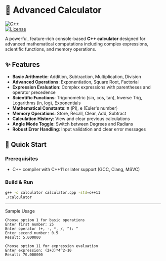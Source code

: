 # 🧮 Advanced Calculator

[![C++](https://img.shields.io/badge/C++-17-blue.svg)](https://isocpp.org/)  
[![License](https://img.shields.io/badge/License-MIT-green.svg)](https://opensource.org/licenses/MIT)

A powerful, feature-rich console-based **C++ calculator** designed for advanced mathematical computations including complex expressions, scientific functions, and memory operations.

## ✨ Features

- **Basic Arithmetic**: Addition, Subtraction, Multiplication, Division  
- **Advanced Operations**: Exponentiation, Square Root, Factorial  
- **Expression Evaluation**: Complex expressions with parentheses and operator precedence  
- **Scientific Functions**: Trigonometric (sin, cos, tan), Inverse Trig, Logarithms (ln, log), Exponentials  
- **Mathematical Constants**: π (Pi), e (Euler's number)  
- **Memory Operations**: Store, Recall, Clear, Add, Subtract  
- **Calculation History**: View and clear previous calculations  
- **Angle Mode Toggle**: Switch between Degrees and Radians  
- **Robust Error Handling**: Input validation and clear error messages  

## 🚀 Quick Start

### Prerequisites

- C++ compiler with C++11 or later support (GCC, Clang, MSVC)

### Build & Run

```bash
g++ -o calculator calculator.cpp -std=c++11
./calculator
```
---
Sample Usage
```
Choose option 1 for basic operations
Enter first number: 25
Enter operator (+, -, *, /, ^): ^
Enter second number: 0.5
Result: 5.000000

Choose option 11 for expression evaluation
Enter expression: (2+3)*4^2-10
Result: 70.000000
```

